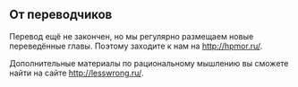 ﻿## От переводчиков

Перевод ещё не закончен, но мы регулярно размещаем новые переведённые главы. Поэтому заходите к нам на <http://hpmor.ru/>.

Дополнительные материалы по рациональному мышлению вы сможете найти на сайте <http://lesswrong.ru/>.

